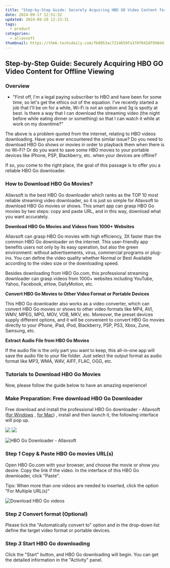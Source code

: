 ```yaml
---
title: "Step-by-Step Guide: Securely Acquiring HBO GO Video Content for Offline Viewing"
date: 2024-09-17 12:51:32
updated: 2024-09-20 12:23:31
tags:
  - product
categories:
  - allavsoft
thumbnail: https://thmb.techidaily.com/fb8053ac7214659fa378f042df998d4365da978dd3a640439d6ee68045b0a185.jpg
---
```


## Step-by-Step Guide: Securely Acquiring HBO GO Video Content for Offline Viewing

### Overview

* "First off, I'm a legal paying subscriber to HBO and have been for some time, so let's get the ethics out of the equation. I've recently started a job that I'll be on for a while, Wi-Fi is not an option and 3g is spotty at best. Is there a way that I can download the streaming video (the night before while eating dinner or something) so that I can watch it while at work on my downtime?"

The above is a problem quoted from the internet, relating to HBO videos downloading. Have you ever encountered the similar issue? Do you need to download HBO Go shows or movies in order to playback them when there is no Wi-Fi? Or do you want to save some HBO movies to your portable devices like iPhone, PSP, Blackberry, etc. when your devices are offline?

If so, you come to the right place, the goal of this passage is to offer you a reliable HBO Go downloader.

### How to Download HBO Go Movies?

Allavsoft is the best HBO Go downloader which ranks as the TOP 10 most reliable streaming video downloader, so it is just so simple for Allavsoft to download HBO Go movies or shows. This smart app can grasp HBO Go movies by two steps: copy and paste URL, and in this way, download what you want accurately.

**Download HBO Go Movies and Videos from 1000+ Websites**

Allavsoft can grasp HBO Go movies with high efficiency, 3X faster than the common HBO Go downloader on the internet. This user-friendly app benefits users not only by its easy operation, but also the green environment: without advertisements, virus, commercial programs or plug-ins. You can define the video quality whether Normal or Best Available according to the video size or the downloading speed.

Besides downloading from HBO Go.com, this professional streaming downloader can grasp videos from 1000+ websites including YouTube, Yahoo, Facebook, eHow, DailyMotion, etc.

**Convert HBO Go Movies to Other Video Format or Portable Devices**

This HBO Go downloader also works as a video converter, which can convert HBO Go movies or shows to other video formats like MP4, AVI, WMV, MPEG, MPG, MOV, VOB, MKV, etc. Moreover, the preset devices supply different options, and it will be convenient to convert HBO Go movies directly to your iPhone, iPad, iPod, Blackberry, PSP, PS3, Xbox, Zune, Samsung, etc.

**Extract Audio File from HBO Go Movies**

If the audio file is the only part you want to keep, this all-in-one app will save the audio file to your file folder. Just select the output format as audio format like MP3, WMA, WAV, AIFF, FLAC, OGG, etc.

### Tutorials to Download HBO Go Movies

Now, please follow the guide below to have an amazing experience!

### Make Preparation: Free download HBO Go Downloader

Free download and install the professional HBO Go downloader - Allavsoft ([for Windows](https://tools.techidaily.com/allavsoft/products/) , [for Mac](https://tools.techidaily.com/allavsoft/products/)) , install and then launch it, the following interface will pop up.

[![](https://www.allavsoft.com/how-to/../images/how-to/free-download-win.jpg)](https://tools.techidaily.com/allavsoft/products/) [![](https://www.allavsoft.com/how-to/../images/how-to/free-download-mac.jpg)](https://tools.techidaily.com/allavsoft/products/)

![HBO Go Downloader - Allavsoft](https://www.allavsoft.com/how-to/../images/how-to/allavsoft-converter/screen-shot-600.jpg)

### Step _1_ Copy & Paste HBO Go movies URL(s)

Open HBO Go.com with your browser, and choose the movie or show you desire. Copy the link if the video. In the interface of this HBO Go downloader, click "Paste".

Tips: When more than one videos are needed to inserted, click the option "For Multiple URL(s)"

![Download HBO Go videos](https://www.allavsoft.com/how-to/../images/how-to/download-hbo-go-movies-shows/download-hbo-go-videos.jpg)

### Step _2_ Convert format (Optional)

Please tick the "Automatically convert to" option and in the drop-down list define the target video format or portable devices.

### Step _3_ Start HBO Go downloading

Click the "Start" button, and HBO Go downloading will begin. You can get the detailed information in the "Activity" panel.

<ins class="adsbygoogle"
     style="display:block"
     data-ad-format="autorelaxed"
     data-ad-client="ca-pub-7571918770474297"
     data-ad-slot="1223367746"></ins>



<ins class="adsbygoogle"
     style="display:block"
     data-ad-client="ca-pub-7571918770474297"
     data-ad-slot="8358498916"
     data-ad-format="auto"
     data-full-width-responsive="true"></ins>
